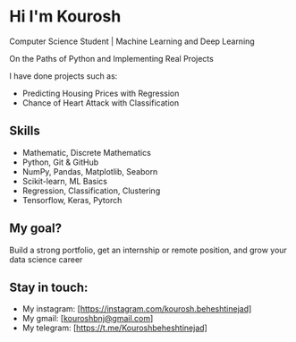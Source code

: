 # Hi I'm Kourosh

Computer Science Student | Machine Learning and Deep Learning 
  
  On the Paths of Python and Implementing Real Projects  
  
I have done projects such as:
- Predicting Housing Prices with Regression
- Chance of Heart Attack with Classification

## Skills
- Mathematic, Discrete Mathematics
- Python, Git & GitHub
- NumPy, Pandas, Matplotlib, Seaborn
- Scikit-learn, ML Basics
- Regression, Classification, Clustering
- Tensorflow, Keras, Pytorch
  
## My goal?
Build a strong portfolio, get an internship or remote position, and grow your data science career 

## Stay in touch:
- My instagram: [https://instagram.com/kourosh.beheshtinejad]
- My gmail: [kouroshbnj@gmail.com]
- My telegram: [https://t.me/Kouroshbeheshtinejad]
